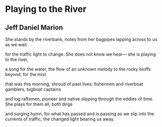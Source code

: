 # Playing to the River
## Jeff Daniel Marion
She stands by the riverbank,
notes from her bagpipes lapping
across to us as we wait

for the traffic light to change.
She does not know we hear—
she is playing to the river,

a song for the water, the flow
of an unknown melody to the rocky
bluffs beyond, for the mist

that was this morning, shroud
of past lives: fishermen
and riverboat gamblers, tugboat captains

and log raftsmen, pioneer and native
slipping through the eddies of time.
She plays for them all, both dirge

and surging hymn, for what has passed
and is passing as we slip
into the currents of traffic,
the changed light bearing us away.